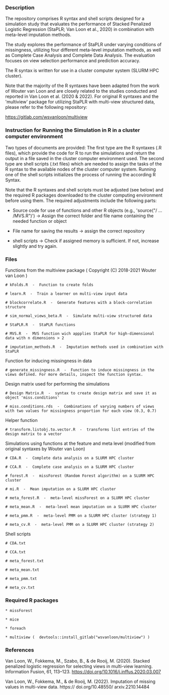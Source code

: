 ### Description
The repository comprises R syntax and shell scripts designed for a simulation study that evaluates the performance of Stacked Penalized Logistic Regression (StaPLR; Van Loon et al., 2020) in combination with meta-level imputation methods.

The study explores the performance of StaPLR under varying conditions of missingness, utilizing four different meta-level imputation methods, as well as Complete Case Analysis and Complete Data Analysis. The evaluation focuses on view selection performance and prediction accuracy.

The R syntax is written for use in a cluster computer system (SLURM HPC cluster).

Note that the majority of the R syntaxes have been adapted from the work of Wouter van Loon and are closely related to the studies conducted and reported in Van Loon et al. (2020 & 2022). For original R syntaxes and the 'multiview' package for utilizing StaPLR with multi-view structured data, please refer to the following repository:

https://gitlab.com/wsvanloon/multiview

### Instruction for Running the Simulation in R in a cluster computer environment

Two types of documents are provided: The first type are the R syntaxes (.R files), which provide the code for R to run the simulations and return the output in a file saved in the cluster computer environment used. The second type are shell scripts (.txt files) which are needed to assign the tasks of the R syntax to the available nodes of the cluster computer system. Running one of the shell scripts initializes the process of running the according R Syntax.

Note that the R syntaxes and shell scripts must be adjusted (see below) and the required R packages downloaded to the cluster computing environment before using them. The required adjustments include the following parts:

  - Source code for use of functions and other R objects (e.g., 'source("/ ... /MVS.R")') ->  Assign the correct folder and file name containing the needed function or object

  - File name for saving the results -> assign the correct repository

  - shell scripts -> Check if assigned memory is sufficient. If not, increase slightly and try again.
 
### Files
 
   Functions from the multiview package ( Copyright (C) 2018-2021  Wouter van Loon )

    # kFolds.R  -  Function to create folds
    
    # learn.R  -  Train a learner on multi-view input data
    
    # blockcorrelate.R  -  Generate features with a block-correlation structure

    # sim_normal_views_beta.R  -  Simulate multi-view structured data
    
    # StaPLR.R  -  StaPLR functions
    
    # MVS.R  -  MVS function wich appplies StaPLR for high-dimensional data with n dimensions > 2
    
    # imputation_methods.R  -  Imputation methods used in combination with StaPLR

  Function for inducing missingness in data

    # generate_missingness.R  -  Function to induce missingness in the views defined. For more details, inspect the function syntax.

  Design matrix used for performing the simulations
    
    # Design Matrix.R  -  syntax to create design matrix and save it as object 'miss.conditions'

    # miss.conditions.rds  -  Combinations of varying numbers of views with two values for missingness proportion for each view (0.3, 0.7)

  Helper function
    
    # transform.listobj.to.vector.R  -  transforms list entries of the design matrix to a vector

  Simulations using functions at the feature and meta level (modified from original syntaxes by Wouter van Loon)

    # CDA.R  -  Complete data analysis on a SLURM HPC cluster
    
    # CCA.R  -  Complete case analysis on a SLURM HPC cluster
    
    # forest.R  -  missForest (Random Forest algorithm) on a SLURM HPC cluster
    
    # mi.R  -  Mean imputation on a SLURM HPC cluster
    
    # meta_forest.R  -  meta-level missForest on a SLURM HPC cluster
    
    # meta_mean.R  -  meta-level mean imputation on a SLURM HPC cluster
    
    # meta_pmm.R  -  meta-level PMM on a SLURM HPC cluster (strategy 1)
    
    # meta_cv.R  -  meta-level PMM on a SLURM HPC cluster (strategy 2)

  Shell scripts

    # CDA.txt
    
    # CCA.txt
    
    # meta_forest.txt
    
    # meta_mean.txt
    
    # meta_pmm.txt
    
    # meta_cv.txt

### Required R packages

    * missForest
    
    * mice
    
    * foreach
    
    * multiview (  devtools::install_gitlab("wsvanloon/multiview") )

### References

Van Loon, W., Fokkema, M., Szabo, B., & de Rooij, M. (2020). Stacked penalized logistic regression for selecting views in multi-view learning. Information Fusion, 61, 113–123. https://doi.org/10.1016/j.inffus.2020.03.007

Van Loon, W., Fokkema, M., & de Rooij, M. (2022). Imputation of missing values in multi-view data. https:// doi.org/10.48550/ arxiv.2210.14484
